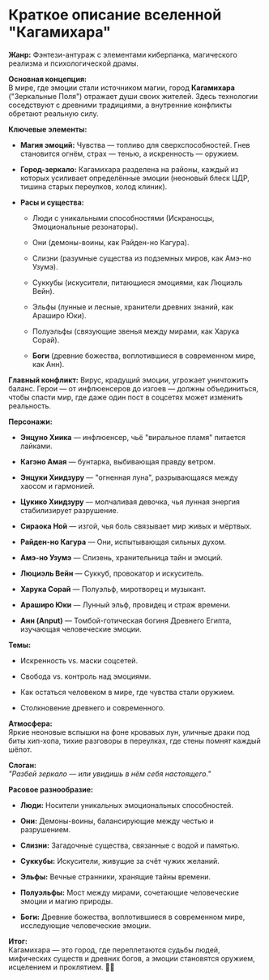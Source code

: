 # **Краткое описание вселенной "Кагамихара"**
**Жанр:** Фэнтези-антураж с элементами киберпанка, магического реализма и психологической драмы.

**Основная концепция:**  
В мире, где эмоции стали источником магии, город **Кагамихара** ("Зеркальные Поля") отражает души своих жителей. Здесь технологии соседствуют с древними традициями, а внутренние конфликты обретают реальную силу.

**Ключевые элементы:**

- **Магия эмоций:** Чувства — топливо для сверхспособностей. Гнев становится огнём, страх — тенью, а искренность — оружием.
    
- **Город-зеркало:** Кагамихара разделена на районы, каждый из которых усиливает определённые эмоции (неоновый блеск ЦДР, тишина старых переулков, холод клиник).
    
- **Расы и существа:**
    
    - Люди с уникальными способностями (Искраносцы, Эмоциональные резонаторы).
        
    - Они (демоны-воины, как Райден-но Кагура).
        
    - Слизни (разумные существа из подземных миров, как Амэ-но Узумэ).
        
    - Суккубы (искусители, питающиеся эмоциями, как Люциэль Вейн).
        
    - Эльфы (лунные и лесные, хранители древних знаний, как Араширо Юки).
        
    - Полуэльфы (связующие звенья между мирами, как Харука Сорай).
        
    - **Боги** (древние божества, воплотившиеся в современном мире, как Анн).
        

**Главный конфликт:** Вирус, крадущий эмоции, угрожает уничтожить баланс. Герои — от инфлюенсеров до изгоев — должны объединиться, чтобы спасти мир, где даже один пост в соцсетях может изменить реальность.



**Персонажи:**

- **Энцуно Хиика** — инфлюенсер, чьё "виральное пламя" питается лайками.
    
- **Кагэно Амая** — бунтарка, выбивающая правду ветром.
    
- **Энцуки Хиидзуру** — "огненная луна", разрывающаяся между хаосом и гармонией.
    
- **Цукико Хиидзуру** — молчаливая девочка, чья лунная энергия стабилизирует разрушение.
    
- **Сираока Ной** — изгой, чья боль связывает мир живых и мёртвых.
    
- **Райден-но Кагура** — Они, испытывающая сильных духом.
    
- **Амэ-но Узумэ** — Слизень, хранительница тайн и эмоций.
    
- **Люциэль Вейн** — Суккуб, провокатор и искуситель.
    
- **Харука Сорай** — Полуэльф, миротворец и музыкант.
    
- **Араширо Юки** — Лунный эльф, провидец и страж времени.
    
- **Анн (Anput)** — Томбой-готическая богиня Древнего Египта, изучающая человеческие эмоции.
    

**Темы:**

- Искренность vs. маски соцсетей.
    
- Свобода vs. контроль над эмоциями.
    
- Как остаться человеком в мире, где чувства стали оружием.
    
- Столкновение древнего и современного.
    

**Атмосфера:**  
Яркие неоновые вспышки на фоне кровавых лун, уличные драки под биты хип-хопа, тихие разговоры в переулках, где стены помнят каждый шёпот.

**Слоган:**  
_"Разбей зеркало — или увидишь в нём себя настоящего."_

**Расовое разнообразие:**

- **Люди:** Носители уникальных эмоциональных способностей.
    
- **Они:** Демоны-воины, балансирующие между честью и разрушением.
    
- **Слизни:** Загадочные существа, связанные с водой и памятью.
    
- **Суккубы:** Искусители, живущие за счёт чужих желаний.
    
- **Эльфы:** Вечные странники, хранящие тайны времени.
    
- **Полуэльфы:** Мост между мирами, сочетающие человеческие эмоции и магию природы.
    
- **Боги:** Древние божества, воплотившиеся в современном мире, исследующие человеческие эмоции.
    

**Итог:**  
Кагамихара — это город, где переплетаются судьбы людей, мифических существ и древних богов, а эмоции становятся оружием, исцелением и проклятием. 🌆✨
